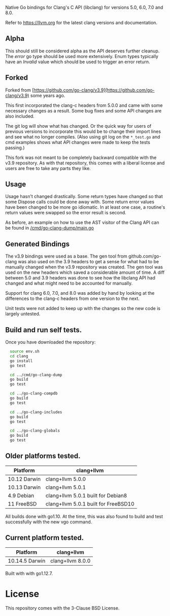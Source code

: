 
Native Go bindings for Clang's C API (libclang) for versions 5.0, 6.0, 7.0 and 8.0.

Refer to https://llvm.org for the latest clang versions and documentation.

## Alpha

This should still be considered alpha as the API deserves further cleanup.
The *error* go type should be used more extensively. Enum types typically have
an *Invalid* value which should be used to trigger an error return.

## Forked

Forked from [https://github.com/go-clang/v3.9](https://github.com/go-clang/v3.9) some years ago.

This first incorporated the clang-c headers from 5.0.0 and came with
some necessary changes as a result.
Some bug fixes and some API changes are also included.

The git log will show what has changed. Or the quick way for users of previous versions to incorporate this
would be to change their import lines and see what no longer compiles. (Also using git log on the `*_test.go`
and cmd examples shows what API changes were made to keep the tests passing.)

This fork was not meant to be completely backward compatible with the v3.9 repository.
As with that repository, this comes with a liberal license and users are free to take any parts they like.

## Usage

Usage hasn't changed drastically. Some return types have changed so that some Dispose calls could be done away with.
Some return error values have been changed to be more go idiomatic. In at least one case, a routine's return values
were swapped so the error result is second.

As before, an example on how to use the AST visitor of the Clang API can be found in [/cmd/go-clang-dump/main.go](/cmd/go-clang-dump/main.go)

## Generated Bindings

The v3.9 bindings were used as a base.
The gen tool from github.com/go-clang was also used on the 3.9 headers to get a sense for what had to be manually changed when the v3.9 repository was created.
The gen tool was used on the new headers which saved a considerable amount of time.
A diff between 5.0 and 3.9 headers was done to see how the libclang API had changed and what might need to be accounted for manually.

Support for clang 6.0, 7.0, and 8.0 was added by hand by looking at the differences to the clang-c headers from one version to the next.

Unit tests were not added to keep up with the changes so the new code is largely untested.

## Build and run self tests.

Once you have downloaded the repository:

```bash
  source env.sh
  cd clang
  go install
  go test

  cd ../cmd/go-clang-dump
  go build
  go test

  cd ../go-clang-compdb
  go build
  go test

  cd ../go-clang-includes
  go build
  go test

  cd ../go-clang-globals
  go build
  go test
```

## Older platforms tested.

| Platform | clang+llvm |
| --- | --- |
| 10.12 Darwin | clang+llvm 5.0.0 |
| 10.13 Darwin | clang+llvm 5.0.1 |
| 4.9 Debian | clang+llvm 5.0.1 built for Debian8 |
| 11 FreeBSD | clang+llvm 5.0.1 built for FreeBSD10 |

All builds done with go1.10. At the time, this was also found to build and test successfully with the new vgo command.

## Current platform tested.

| Platform | clang+llvm |
| --- | --- |
| 10.14.5 Darwin | clang+llvm 8.0.0 |

Built with with go1.12.7.

# License

This repository comes with the 3-Clause BSD License.
